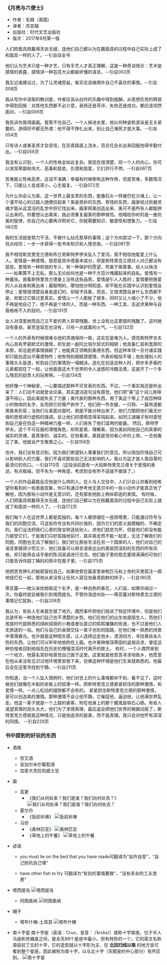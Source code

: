 ### 《月亮与六便士》
* 作者：毛姆（英国）
* 译者：苏忠福
* 出版社：时代文艺出版社
* 版次：2017年9月第一版

人们把面具佩戴得天衣无缝，连他们自己都以为在戴面具的过程中自己实际上成了和面具一样的人了。--引自自全书

他们认为艺术只是一种才艺，只有手艺人才真正理解，这是一种奇谈怪论：艺术是感情的表露，感情讲一种芸芸大众都能听懂的语言。--引自003页

我忘记谁建议过，为了让灵魂受益，每天应该做两件自己不喜欢的事情。--引自008页

我从写作中汲取的教训是，作者应该从创作的乐趣中得到报酬，从思想负担的释放中得到回报：对其他东西都不必介意，表扬还是苛评、失败还是成功，都应该坦然面对。--引自009页

我告诉你我得画画。我管不住自己。一个人掉进水里，他以何种姿势游泳是无关紧要的，游得好坏都无所谓：他不得不挣扎出来，别让自己淹死才是大事。--引自054页

只有诗人或者圣贤才会坚信，在沥青路面上浇水，百合花会长出来回报他得辛勤付出。--引自056页

我没有认识到，一个人的性格会如此复杂。我现在很清楚，同一个人的内心，你可以发现卑鄙和伟大、恶毒和慈悲、仇恨和慈爱，它们并行不悖。--引自067页

苦难能让性格高贵，这话不准确：幸福有时候倒有这种作用，但是苦难，多数情况下，只能让人变成宵小，心生报复。--引自072页

为什么你会认为美，这一世界上最宝贵的东西，能像石头一样被仍在沙滩上，让一个漫不经心的过路人随便捡起来？美是奇妙的东西、奇怪的东西，画家经过折磨灵魂才能从这混沌的乱世中将它找出来。画家把美创造出来，美可不是所有人都能辨认出来的。你要想认出美来，就必须重复画家的那种冒险。他唱给你听的是一曲优美的旋律，你自己内心要再次聆听它，你就需要知识、敏感性和想象力。--引自083页

我的生活就是努力干活，不做什么拈花惹草的事情；这个方向尝试一下，那个方向找点经历；一步一步获得一些书本知识和人情世故。--引自087页

我不相信斯克里克兰德和布兰奇斯特罗伊夫坠入了爱河。我不相信他能爱上什么人。爱情是一种感情，慈悲是其中德基本成分，但是斯特里克兰德对人对己都没有慈悲。爱情有一种软弱的专义，有一种保护的愿望，热衷于做善事，给人以快活——如果算不上无私，那么无论如何也是一种千方百计掩藏起来的自私。爱情有一种羞怯。我看斯特里克兰德身上没有这些品质。爱情是引人入胜的；爱情要把施爱的人从自身剥离出来；最聪明的，哪怕他分明知道，却不能在实践中认识到爱情会停止；爱情很清楚自身是虚幻的，却赋予具象，而且，又很清楚自身什么东西都不是，却爱过它胜过爱真实。爱情让一个人膨胀了很多，同时又让人缩小了不少。他不再是他自己了。他不再是个体的人，而是一种东西、一种工具，去追求某种与自我格格不入的目的。--引自131页

女人对深爱她而自己又不爱的男人异常残酷，世上没有比这更狠的残酷了。这时她没有善良，甚至连容忍也没有，只有一点就着的火气。--引自132页

一个人的外表有时候很难与他的灵魂保持一致，这实在是难为人。德克斯特罗衣夫内心具有罗密欧式的激情，却生就一副托比倍尔契式的相貌；他具备仁慈和宽厚的本质，却总是把事情搞砸了；他能真正领略到美德东西，但这种本领一旦付诸实践却只能创造出平庸德物件；他有特别细腻德感情，外表却粗俗不堪；他处理别人的事情头头是道，轮到自己的事情则一塌糊涂。造化在创造这种人时，把许多矛盾的元素都捏在了一起，让他直面这大千世界的令人迷惑的冷酷无情，这是开了一个多么残忍的捉弄人的玩笑啊。--引自134页

他好像一个神秘家，一心要描述那种不可言表的东西。不过，一个事实我还是听出来了：人们动不动就爱谈论美，其实遣词造句没有感觉，他们把“美”这个词儿用得漫不经心，因此美就失去了力量；美代表的那种东西，用了美这个带上了成百种碎小的物体的名字，反而把它的尊严剥夺了。他们把一件衣服、一只狗、一篇布道都用美来形容；当他们与美面对面时，倒是不能分辨出来了。他们力图把他们毫无价值的思想进行虚假的强调，反让他们的感情变得呆钝起来。如同江湖骗子有时感觉到自己是在伪造一种精神力量一样，人们丧失了他们滥用的能量。
然后，斯特罗伊夫，这个不可征服的滑稽角色，却热爱美、理解美，因为美如同他自己的真挚的诚实的灵魂，是真挚的、诚实的。在他看来，美就是信仰者心中的上帝。一旦他看见了美，他就会产生敬畏之心。--引自158页

也许，我们没有意识到，因为我们希望别人尊重我们的意见，所以倍加珍惜自己可以影响别人的力量，我们不喜欢那些自己无法影响的人。我以为这才是人类自尊的最溃烂的伤口。--引自170页（这段话前面有一大段斯特里克兰德关于爱情的表述，有点极端，但不失为一种角度，考虑到会有所不适就不摘录了。）

一个人的作品最能反应他是什么样的人。在人与人交往中，人们只会让你看到他希望你看到的一些表面现象，你只有通过参考他无意识中的一些小动作才能真正地了解他，因为那些小动作是无意识的，还有那些他脸上稍纵即逝的表情。
有时候，人们把面具佩戴得天衣无缝，连他们自己都以为在佩戴面具的过程中自己实际上就成了和面具一样的人了。--引自172页

我们每个人在这世界上都是孤独的，每个人被禁锢在一座铜塔里，只能通过符号与我们的同胞交流，可这些符号没有共同价值的，因为它们的意义是模糊的、不确定的。我们设法把我们心里的珠宝转送给别人，求他们慈悲为怀，但是他们却没有能力接受它们，于是我们只好孤独地前行，肩并肩走而不能一起走，无法了解我们的同胞，同胞也无法了解我们。我们好比那些生活在另一个国家的人，他们对自己的语言掌握得少而又少，他们具备可以用言语表达出的美丽而深刻的东西的所有风格，却只能用会话手册的陈词滥调进行交流。他们脑子里的观念塞得满满的可他们只能告诉你园丁姨妈的雨伞在屋子里。--引自175页

他把苦苦挣扎的秘密留给自己。如果他曾在画室里单枪匹马和上帝的天使孤注一掷地扭打在一起，那他从来没有让任何人窥见他鼻青脸肿的样子。--引自180页

蒂亚蕾——她父亲给她取这个名字，是一种白色的香花，人们说，如果你闻过一次，你最终就会被吸引到塔西提岛，不管你浪迹何处——蒂亚蕾对斯特里克兰德的事情记忆犹新。--引自209页

我认为，有些人生来就生错了地方。偶然事件把他们抛进了特定环境中，但是他们总是怀有一种连他们自己也不清楚的乡愁。他们在他们的出生地是陌生人，而他们孩提时代就熟悉的绿树成荫的小巷或者玩耍过的熙熙攘攘的街道，也不过是他们人生旅途的一站。他们与自己的亲朋交往一辈子也形同陌路，在他们唯一熟悉的场景中落落寡合。也许就是这种陌生感，让人选择远走他乡，漂流四方，寻找某些永久性的东西，让他们可以牢牢地依附在上面。也许某种根深蒂固的返祖诉求，督促这种彷徨者回到他祖先在历史的懵懂混沌时代离开的故土。
有时，一个人偶然来到一个地方，他莫名其妙地感觉自己属于这里。这里就是他苦苦寻求地故乡，他愿意在他从来没有见识过地环境里安居下来，仿佛这种环境是他们生来就熟悉的。他最后会在这里寻找到宁静。--引自211页

你知道，当一个人坠入情网时，他们对世上的什么事情都听不到、看不见了。这时候他们就像在木船的坐板上的奴隶一样。把斯特里克兰德紧紧抓住的那种激情，和爱情一样。一点儿松动的缝隙都不会有的。
紧紧抓住斯特里克兰德的那种激情，是可以创造美的激情。那种激情不会让他平静。它催促他，逼迫他，让他满世界乱走。他这一辈子就是一个上路的香客，附在他身上的那个魔鬼是铁石心肠。有些人渴望真理的劲头太大，他们为了求得真理，最后返会把他们世界的根据动摇了。斯特里克兰德就是这种情况，只是他追求的是美，而不是真理。我只会对他怀有深深的同情。
--引自229页

### 书中提到的好玩的东西
* 酒类
    * 苦艾酒 
    * 圣加尔米尔葡萄酒
    * 加拿大克拉伯威士忌

* 画
    * 高更
        * 《我们从何处来？我们是谁？我们向何处去？》
        ![我们从何处来？我们是谁？我们向何处去？](./素材/我们从何处来？我们是谁？我们向何处去？.jpg)
    * 夏尔丹
        * 《饭前祈祷》
        ![饭前祈祷](./素材/SayingGrace.jpg)
    * 马奈
        * 《奥林匹亚》
        ![奥林匹亚](./素材/Olympia.jpg)
        * 《草地上的午餐》
        ![草地上的午餐](./素材/ThePicnic.jpg)
        
* 谚语
    * you must lie on the bed that you have made可翻译为“自作自受”，“自己刨坑自己埋”

    * have other fish to fry
    可翻译为“有别的事情要做”，“没有多余的工夫浪费”

* 塔西提岛
    ![塔西提岛](./素材/tahiti.png)

    * 阿图奥纳
    ![阿图奥纳](./素材/阿图奥纳.png)

* 帽子
    * 塔布什帽-土耳其
    ![塔布什帽](./素材/塔布什帽.jpg)

* 南十字星:南十字座（英语：Crux，发音： /ˈkrʌks/）或称十字架座，位于半人马座和苍蝇座之间，是全天88个星座中最小，但有特色的一个。它的英文名称源自拉丁文的十字，它的造型就以十字形为主，在 **北回归线以南** 的地方皆可看到整个星座，因此被称为南十字，以与北十字（天鹅座的中心部分）有所区别。
![南十字星](./素材/Crux.jpg)


